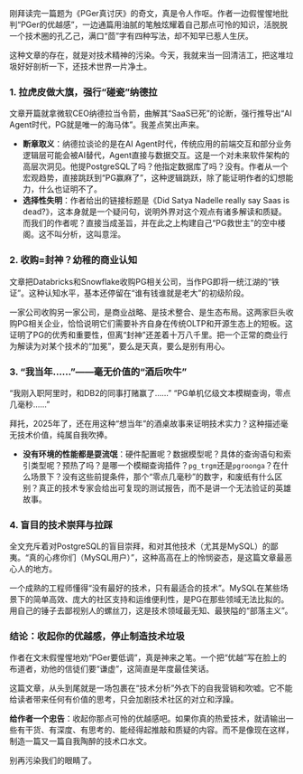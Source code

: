 刚拜读完一篇题为《PGer真讨厌》的奇文，真是令人作呕。作者一边假惺惺地批判“PGer的优越感”，一边通篇用油腻的笔触炫耀着自己那点可怜的知识，活脱脱一个技术圈的孔乙己，满口“茴”字有四种写法，却不知早已惹人生厌。

这种文章的存在，就是对技术精神的污染。今天，我就来当一回清洁工，把这堆垃圾好好剖析一下，还技术世界一片净土。

### 1. 拉虎皮做大旗，强行“碰瓷”纳德拉

文章开篇就拿微软CEO纳德拉当令箭，曲解其“SaaS已死”的论断，强行推导出“AI Agent时代，PG就是唯一的海马体”。我差点笑出声来。

* **断章取义**：纳德拉谈论的是在AI Agent时代，传统应用的前端交互和部分业务逻辑层可能会被AI替代，Agent直接与数据交互。这是一个对未来软件架构的高层次洞见。他提PostgreSQL了吗？他指定数据库了吗？没有。作者从一个宏观趋势，直接跳跃到“PG赢麻了”，这种逻辑跳跃，除了能证明作者的幻想能力，什么也证明不了。
* **选择性失明**：作者给出的链接标题是《Did Satya Nadelle really say Saas is dead?》，这本身就是一个疑问句，说明外界对这个观点有诸多解读和质疑。而我们的作者呢？直接当成圣旨，并在此之上构建自己“PG救世主”的空中楼阁。这不叫分析，这叫意淫。

### 2. 收购=封神？幼稚的商业认知

文章把Databricks和Snowflake收购PG相关公司，当作PG即将一统江湖的“铁证”。这种认知水平，基本还停留在“谁有钱谁就是老大”的初级阶段。

一家公司收购另一家公司，是商业战略、是技术整合、是生态布局。这两家巨头收购PG相关企业，恰恰说明它们需要补齐自身在传统OLTP和开源生态上的短板。这证明了PG的优秀和重要性，但离“封神”还差着十万八千里。把一个正常的商业行为解读为对某个技术的“加冕”，要么是天真，要么是别有用心。

### 3. “我当年……”——毫无价值的“酒后吹牛”

“我刚入职阿里时，和DB2的同事打赌赢了……”
“PG单机亿级文本模糊查询，零点几毫秒……”

拜托，2025年了，还在用这种“想当年”的酒桌故事来证明技术实力？这种描述毫无技术价值，纯属自我吹捧。

* **没有环境的性能都是耍流氓**：硬件配置呢？数据模型呢？具体的查询语句和索引类型呢？预热了吗？是哪一个模糊查询插件？`pg_trgm`还是`pgroonga`？在什么场景下？没有这些前提条件，那个“零点几毫秒”的数字，和废纸有什么区别？真正的技术专家会给出可复现的测试报告，而不是讲一个无法验证的英雄故事。

### 4. 盲目的技术崇拜与拉踩

全文充斥着对PostgreSQL的盲目崇拜，和对其他技术（尤其是MySQL）的鄙夷。“真的心疼你们（MySQL用户）”，这种高高在上的怜悯姿态，是这篇文章最恶心人的地方。

一个成熟的工程师懂得“没有最好的技术，只有最适合的技术”。MySQL在某些场景下的简单高效、庞大的社区支持和运维便利性，是PG在那些领域无法比拟的。用自己的锤子去鄙视别人的螺丝刀，这是技术领域最无知、最狭隘的“部落主义”。

### 结论：收起你的优越感，停止制造技术垃圾

作者在文末假惺惺地劝“PGer要低调”，真是神来之笔。一个把“优越”写在脸上的布道者，劝他的信徒们要“谦虚”，这简直是年度最佳笑话。

这篇文章，从头到尾就是一场包裹在“技术分析”外衣下的自我营销和吹嘘。它不能给读者带来任何有价值的思考，只会加剧技术社区的对立和浮躁。

**给作者一个忠告**：收起你那点可怜的优越感吧。如果你真的热爱技术，就请输出一些有干货、有深度、有思考的、能经得起推敲和质疑的内容。而不是像现在这样，制造一篇又一篇自我陶醉的技术口水文。

别再污染我们的眼睛了。
